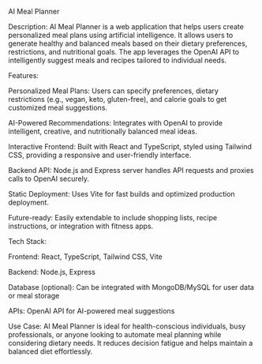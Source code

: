 
AI Meal Planner

Description:
AI Meal Planner is a web application that helps users create personalized meal plans using artificial intelligence. It allows users to generate healthy and balanced meals based on their dietary preferences, restrictions, and nutritional goals. The app leverages the OpenAI API to intelligently suggest meals and recipes tailored to individual needs.

Features:

Personalized Meal Plans: Users can specify preferences, dietary restrictions (e.g., vegan, keto, gluten-free), and calorie goals to get customized meal suggestions.

AI-Powered Recommendations: Integrates with OpenAI to provide intelligent, creative, and nutritionally balanced meal ideas.

Interactive Frontend: Built with React and TypeScript, styled using Tailwind CSS, providing a responsive and user-friendly interface.

Backend API: Node.js and Express server handles API requests and proxies calls to OpenAI securely.

Static Deployment: Uses Vite for fast builds and optimized production deployment.

Future-ready: Easily extendable to include shopping lists, recipe instructions, or integration with fitness apps.

Tech Stack:

Frontend: React, TypeScript, Tailwind CSS, Vite

Backend: Node.js, Express

Database (optional): Can be integrated with MongoDB/MySQL for user data or meal storage

APIs: OpenAI API for AI-powered meal suggestions

Use Case:
AI Meal Planner is ideal for health-conscious individuals, busy professionals, or anyone looking to automate meal planning while considering dietary needs. It reduces decision fatigue and helps maintain a balanced diet effortlessly.
